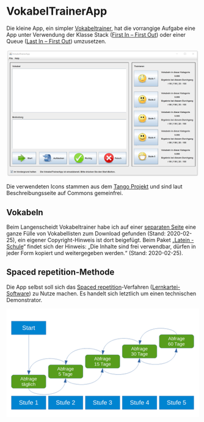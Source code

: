 # VokabelTrainerApp

Die kleine App, ein simpler [Vokabeltrainer](https://de.wikipedia.org/wiki/Vokabeltrainer), hat die vorrangige Aufgabe eine App unter Verwendung der Klasse Stack ([First In – First Out](https://de.wikipedia.org/wiki/First_In_-_First_Out)) oder einer Queue ([Last In – First Out](https://de.wikipedia.org/wiki/Last_In_-_First_Out)) umzusetzen.

![Screenshot](https://raw.githubusercontent.com/paintdog/NetBeans-projects/master/VokabelTrainerApp/Screenshot.png)

Die verwendeten Icons stammen aus dem [Tango Projekt](https://commons.wikimedia.org/wiki/Tango_icons) und sind laut Beschreibungsseite auf Commons gemeinfrei.

## Vokabeln

Beim Langenscheidt Vokabeltrainer habe ich auf einer [separaten Seite](http://www.vokabeln.de/v7/download.htm) eine ganze Fülle von Vokabellisten zum Download gefunden (Stand: 2020-02-25), ein eigener Copyright-Hinweis ist dort beigefügt. Beim Paket „[Latein - Schule](http://www.vokabeln.de/v7/vorschau/Latein_Schule.htm)“ findet sich der Hinweis: „Die Inhalte sind frei verwendbar, dürfen in jeder Form kopiert und weitergegeben werden.“ (Stand: 2020-02-25).

## Spaced repetition-Methode

Die App selbst soll sich das [Spaced repetition](https://de.wikipedia.org/wiki/Spaced_repetition)-Verfahren ([Lernkartei-Software](https://de.wikipedia.org/wiki/Lernkartei-Software)) zu Nutze machen. Es handelt sich letztlich um einen technischen Demonstrator.

![Schaubild zur Lernkartei-Methode (Spaced repetition)](https://github.com/paintdog/NetBeans-projects/blob/master/VokabelTrainerApp/Schaubild.png)

